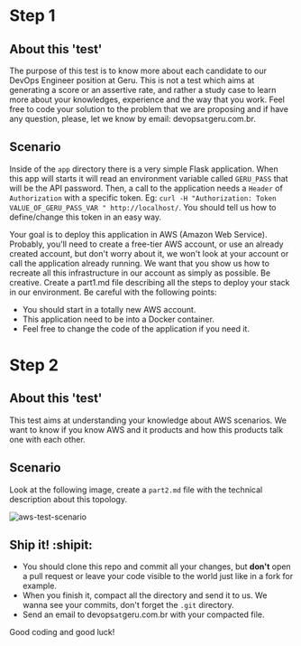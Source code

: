 # Step 1

## About this 'test'

The purpose of this test is to know more about each candidate to our DevOps Engineer position at Geru. This is not a test which aims at generating a score or an assertive rate, and rather a study case to learn more about your knowledges, experience and the way that you work. Feel free to code your solution to the problem that we are proposing and if have any question, please, let we know by email: devops`at`geru.com.br.

## Scenario

Inside of the `app` directory there is a very simple Flask application. When this app will starts it will read an environment variable called `GERU_PASS` that will be the API password. Then, a call to the application needs a `Header` of `Authorization` with a specific token. Eg: `curl -H "Authorization: Token VALUE_OF_GERU_PASS_VAR " http://localhost/`. You should tell us how to define/change this token in an easy way.

Your goal is to deploy this application in AWS (Amazon Web Service). Probably, you'll need to create a free-tier AWS account, or use an already created account, but don't worry about it, we won't look at your account or call the application already running. We want that you show us how to recreate all this infrastructure in our account as simply as possible. Be creative. Create a part1.md file describing all the steps to deploy your stack in our environment. Be careful with the following points:

* You should start in a totally new AWS account.
* This application need to be into a Docker container.
* Feel free to change the code of the application if you need it.

# Step 2

## About this 'test'

This test aims at understanding your knowledge about AWS scenarios. We want to know if you know AWS and it products and how this products talk one with each other.

## Scenario

Look at the following image, create a `part2.md` file with the technical description about this topology.

![aws-test-scenario](https://user-images.githubusercontent.com/29125605/29424258-5d7d5c2a-8355-11e7-9701-2fb26621b6b0.png)

## Ship it! :shipit:

* You should clone this repo and commit all your changes, but **don't** open a pull request or leave your code visible to the world just like in a fork for example.
* When you finish it, compact all the directory and send it to us. We wanna see your commits, don't forget the `.git` directory.
* Send an email to devops`at`geru.com.br with your compacted file.

Good coding and good luck!
